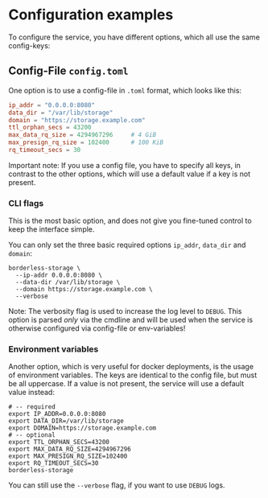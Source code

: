 # Configuration examples

To configure the service, you have different options, which all use the same config-keys:

## Config-File `config.toml`

One option is to use a config-file in `.toml` format, which looks like this:

```toml
ip_addr = "0.0.0.0:8080"
data_dir = "/var/lib/storage"
domain = "https://storage.example.com"
ttl_orphan_secs = 43200
max_data_rq_size = 4294967296     # 4 GiB
max_presign_rq_size = 102400      # 100 KiB
rq_timeout_secs = 30
```

Important note: If you use a config file, you have to specify all keys,
in contrast to the other options, which will use a default value if a key is not present.

### CLI flags

This is the most basic option, and does not give you fine-tuned control to keep the interface simple.

You can only set the three basic required options `ip_addr`, `data_dir` and `domain`:

```
borderless-storage \
  --ip-addr 0.0.0.0:8080 \
  --data-dir /var/lib/storage \
  --domain https://storage.example.com \
  --verbose
```

Note: The verbosity flag is used to increase the log level to `DEBUG`.
This option is parsed *only* via the cmdline and will be used when the service is otherwise configured via config-file or env-variables!

### Environment variables

Another option, which is very useful for docker deployments, is the usage of environment variables.
The keys are identical to the config file, but must be all uppercase. If a value is not present, the service will use a default value instead:

```
# -- required
export IP_ADDR=0.0.0.0:8080
export DATA_DIR=/var/lib/storage
export DOMAIN=https://storage.example.com
# -- optional
export TTL_ORPHAN_SECS=43200
export MAX_DATA_RQ_SIZE=4294967296
export MAX_PRESIGN_RQ_SIZE=102400
export RQ_TIMEOUT_SECS=30
borderless-storage
```

You can still use the `--verbose` flag, if you want to use `DEBUG` logs.
